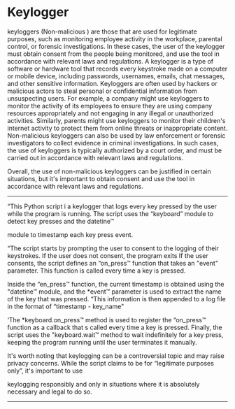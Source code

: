 # Keylogger
keyloggers (Non-malicious ) are those that are used for legitimate purposes, such as monitoring employee activity in the workplace, parental control, or forensic investigations. In these cases, the user of the keylogger must obtain consent from the people being monitored, and use the tool in accordance with relevant laws and regulations.
A keylogger is a type of software or hardware tool that records every keystroke made on a computer or mobile device, including passwords, usernames, emails, chat messages, and other sensitive information. Keyloggers are often used by hackers or malicious actors to steal personal or confidential information from unsuspecting users.
For example, a company might use keyloggers to monitor the activity of its employees to ensure they are using company resources appropriately and not engaging in any illegal or unauthorized activities. Similarly, parents might use keyloggers to monitor their children's internet activity to protect them from online threats or inappropriate content.
Non-malicious keyloggers can also be used by law enforcement or forensic investigators to collect evidence in criminal investigations. In such cases, the use of keyloggers is typically authorized by a court order, and must be carried out in accordance with relevant laws and regulations.

Overall, the use of non-malicious keyloggers can be justified in certain situations, but it's important to obtain consent and use the tool in accordance with relevant laws and regulations.
****************************************************
“This Python script i a keylogger that logs every key pressed by the user while the program
is running. The script uses the “keyboard” module to detect key presses and the  datetine™

module to timestamp each key press event.

“The script starts by prompting the user to consent to the logging of their keystrokes. If the
user does not consent, the program exits If the user consents, the script defines an
“on_press™ function that takes an "event" parameter. This function is called every time a key
is pressed.

Inside the “en_press™ function, the current timestamp is obtained using the "datetine™
module, and the *event™ parameter is used to extract the name of the key that was pressed.
“This information is then appended to a log file in the format of “timestamp - key_name"

‘The *keyboard.on_press™ method is used to register the “on_press™ function as a callback
that s called every time a key is pressed. Finally, the script uses the "keyboard.wait™ method
to wait indefinitely for a key press, keeping the program running until the user terminates it
manually.

It's worth noting that keylogging can be a controversial topic and may raise privacy
concerns. While the script claims to be for “legitimate purposes only”, it's important to use

keylogging responsibly and only in situations where it is absolutely necessary and legal to
do so.
****************************************************
